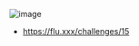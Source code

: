 ![image](https://github.com/piropatriot/CTF-Writeups/assets/127461439/e6f4a597-d889-4791-ad6d-0b03b7bb59ca)
 - https://flu.xxx/challenges/15
